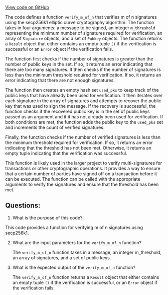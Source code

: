 [View code on GitHub](https://github.com/nervosnetwork/ckb/util/multisig/src/secp256k1.rs)

The code defines a function `verify_m_of_n` that verifies m of n signatures using the secp256k1 elliptic curve cryptography algorithm. The function takes in four arguments: a message to be signed, an integer `m_threshold` representing the minimum number of signatures required for verification, an array of `Signature` objects, and a set of `Pubkey` objects. The function returns a `Result` object that either contains an empty tuple `()` if the verification is successful or an `Error` object if the verification fails.

The function first checks if the number of signatures is greater than the number of public keys in the set. If so, it returns an error indicating that there are too many signatures. It then checks if the number of signatures is less than the minimum threshold required for verification. If so, it returns an error indicating that there are not enough signatures.

The function then creates an empty hash set `used_pks` to keep track of the public keys that have already been used for verification. It then iterates over each signature in the array of signatures and attempts to recover the public key that was used to sign the message. If the recovery is successful, the function checks if the recovered public key is in the set of public keys passed as an argument and if it has not already been used for verification. If both conditions are met, the function adds the public key to the `used_pks` set and increments the count of verified signatures.

Finally, the function checks if the number of verified signatures is less than the minimum threshold required for verification. If so, it returns an error indicating that the threshold has not been met. Otherwise, it returns an empty tuple indicating that the verification was successful.

This function is likely used in the larger project to verify multi-signatures for transactions or other cryptographic operations. It provides a way to ensure that a certain number of parties have signed off on a transaction before it can be executed. The function can be called with the appropriate arguments to verify the signatures and ensure that the threshold has been met.
## Questions: 
 1. What is the purpose of this code?
   
   This code provides a function for verifying m of n signatures using secp256k1.

2. What are the input parameters for the `verify_m_of_n` function?
   
   The `verify_m_of_n` function takes in a message, an integer m_threshold, an array of signatures, and a set of public keys.

3. What is the expected output of the `verify_m_of_n` function?
   
   The `verify_m_of_n` function returns a `Result` object that either contains an empty tuple `()` if the verification is successful, or an `Error` object if the verification fails.